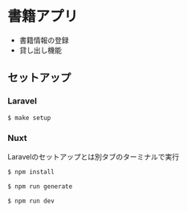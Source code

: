 # 書籍アプリ
- 書籍情報の登録
- 貸し出し機能

## セットアップ

### Laravel
```bash
$ make setup
```

### Nuxt
Laravelのセットアップとは別タブのターミナルで実行
``` bash
$ npm install

$ npm run generate

$ npm run dev
```
